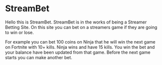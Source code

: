 # StreamBet

Hello this is StreamBet. StreamBet is in the works of being a Streamer Betting Site. On this site you can bet on a streamers game if they are going to win or lose. 

For example you can bet 100 coins on Ninja that he will win the next game on Fortnite with 10+ kills. Ninja wins and have 15 kills. You win the bet and your balance have been updated from that game. Before the next game starts you can make another bet. 
